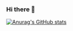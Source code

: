 ### Hi there 👋


[![Anurag's GitHub stats](https://github-readme-stats.vercel.app/api?username=taszty&count_private=true&theme=merko&show_icons=true)](https://github.com/anuraghazra/github-readme-stats)

